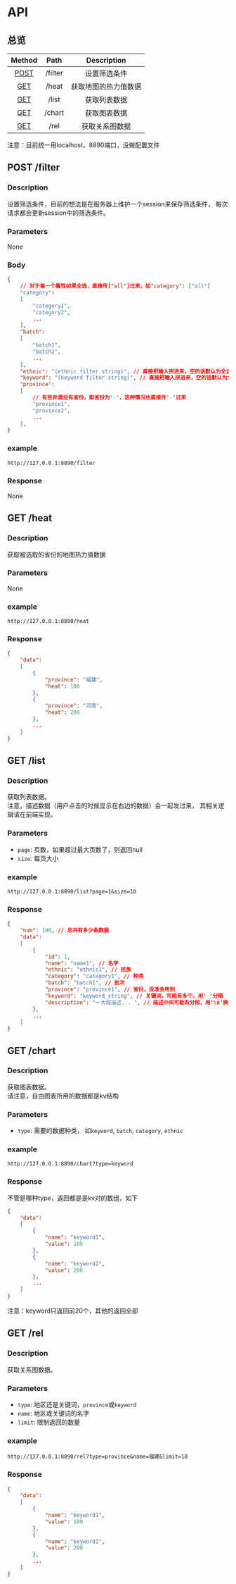 # API
## 总览

|        Method        |  Path   |     Description      |
| :------------------: | :-----: | :------------------: |
| [POST](#post-filter) | /filter |     设置筛选条件     |
|   [GET](#get-heat)   |  /heat  | 获取地图的热力值数据 |
|   [GET](#get-list)   |  /list  |     获取列表数据     |
|  [GET](#get-chart)   | /chart  |     获取图表数据     |
|   [GET](#get-rel)    |  /rel   |    获取关系图数据    |

注意：目前统一用localhost，8890端口，没做配置文件

  
## POST /filter
### Description  
设置筛选条件，目前的想法是在服务器上维护一个session来保存筛选条件，
每次请求都会更新session中的筛选条件。
### Parameters  
None
### Body
```json  
{
    // 对于每一个属性如果全选，直接传["all"]过来，如"category": ["all"]
    "category":
    [
        "category1",
        "category2",
        ...
    ],
    "batch":
    [
        "batch1",
        "batch2",
        ...
    ],
    "ethnic": "(ethnic filter string)", // 直接把输入拼进来，空的话默认为全选
    "keyword": "(keyword filter string)", // 直接把输入拼进来，空的话默认为全选
    "province":
    [
        // 有些非遗没有省份，即省份为"-"，这种情况也直接传"-"过来
        "province1",
        "province2",
        ...
    ],
}
```
### example
`http://127.0.0.1:8890/filter`
### Response  
None

## GET /heat
### Description
获取被选取的省份的地图热力值数据
### Parameters
None
### example
`http://127.0.0.1:8890/heat`
### Response
```json
{
    "data":
    [
        {
            "province": "福建",
            "heat": 100
        },
        {
            "province": "河南",
            "heat": 200
        },
        ...
    ]
}
```

## GET /list
### Description
获取列表数据。  
注意，描述数据（用户点击的时候显示在右边的数据）会一起发过来，
其相关逻辑请在前端实现。
### Parameters
- `page`: 页数，如果超过最大页数了，则返回null
- `size`: 每页大小
### example
`http://127.0.0.1:8890/list?page=1&size=10`
### Response
```json
{
    "num": 100, // 总共有多少条数据
    "data":
    [
        {
            "id": 1,
            "name": "name1", // 名字
            "ethnic": "ethnic1", // 民族
            "category": "category1", // 种类
            "batch": "batch1", // 批次
            "province": "province1", // 省份，没准会用到
            "keyword": "keyword_string", // 关键词，可能有多个，用' '分隔
            "description": "一大段描述... ", // 描述中间可能有分段，用'\n'换行符表示
        },
        ...
    ]
}
```

## GET /chart
### Description
获取图表数据。  
请注意，自由图表所用的数据都是kv结构
### Parameters
- `type`: 需要的数据种类，
    如`keyword`, `batch`, `category`, `ethnic`
### example
`http://127.0.0.1:8890/chart?type=keyword`
### Response
不管是哪种type，返回都是是kv对的数组，如下
```json
{
    "data":
    [
        {
            "name": "keyword1",
            "value": 100
        },
        {
            "name": "keyword2",
            "value": 200
        },
        ...
    ]
}
```
注意：keyword只返回前20个，其他的返回全部

## GET /rel
### Description
获取关系图数据。
### Parameters
- `type`: 地区还是关键词，`province`或`keyword`
- `name`: 地区或关键词的名字
- `limit`: 限制返回的数量
### example
`http://127.0.0.1:8890/rel?type=province&name=福建&limit=10`
### Response
```json
{
    "data":
    [
        {
            "name": "keyword1",
            "value": 100
        },
        {
            "name": "keyword2",
            "value": 200
        },
        ...
    ]
}
```